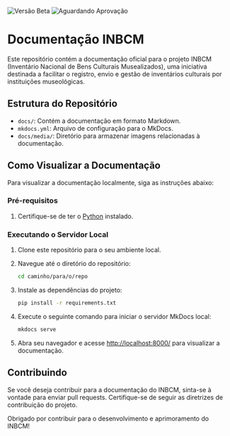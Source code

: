 ![Versão Beta](https://img.shields.io/badge/Vers%C3%A3o-Beta-yellow)
![Aguardando Aprovação](https://img.shields.io/badge/Status-Aguardando%20Aprova%C3%A7%C3%A3o-lightgrey)

# Documentação INBCM

Este repositório contém a documentação oficial para o projeto INBCM (Inventário Nacional de Bens Culturais Musealizados), uma iniciativa destinada a facilitar o registro, envio e gestão de inventários culturais por instituições museológicas.

## Estrutura do Repositório

- `docs/`: Contém a documentação em formato Markdown.
- `mkdocs.yml`: Arquivo de configuração para o MkDocs.
- `docs/media/`: Diretório para armazenar imagens relacionadas à documentação.

## Como Visualizar a Documentação

Para visualizar a documentação localmente, siga as instruções abaixo:

### Pré-requisitos

1. Certifique-se de ter o [Python](https://www.python.org) instalado.

### Executando o Servidor Local

1. Clone este repositório para o seu ambiente local.

2. Navegue até o diretório do repositório:

   ```bash
   cd caminho/para/o/repo
   ```

3. Instale as dependências do projeto:

   ```bash
   pip install -r requirements.txt
   ```

4. Execute o seguinte comando para iniciar o servidor MkDocs local:

   ```bash
   mkdocs serve
   ```

5. Abra seu navegador e acesse [http://localhost:8000/](http://localhost:8000/) para visualizar a documentação.

## Contribuindo

Se você deseja contribuir para a documentação do INBCM, sinta-se à vontade para enviar pull requests. Certifique-se de seguir as diretrizes de contribuição do projeto.

Obrigado por contribuir para o desenvolvimento e aprimoramento do INBCM!